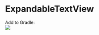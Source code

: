 # ExpandableTextView


Add to Gradle:   
[![](https://jitpack.io/v/Mojtaba-Shafaei/ExpandableTextView.svg)](https://jitpack.io/#Mojtaba-Shafaei/ExpandableTextView)
